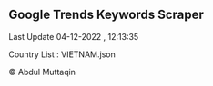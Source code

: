 

## Google Trends Keywords Scraper 
 
Last Update 04-12-2022 , 12:13:35

Country List :
VIETNAM.json



© Abdul Muttaqin 
